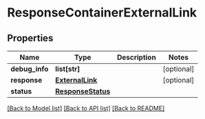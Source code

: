 # ResponseContainerExternalLink

## Properties
Name | Type | Description | Notes
------------ | ------------- | ------------- | -------------
**debug_info** | **list[str]** |  | [optional] 
**response** | [**ExternalLink**](ExternalLink.md) |  | [optional] 
**status** | [**ResponseStatus**](ResponseStatus.md) |  | 

[[Back to Model list]](../README.md#documentation-for-models) [[Back to API list]](../README.md#documentation-for-api-endpoints) [[Back to README]](../README.md)


